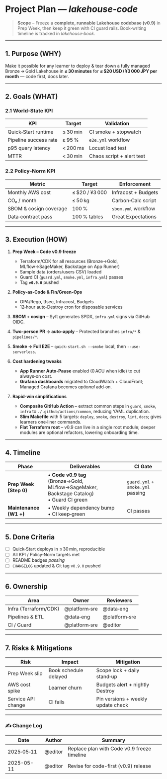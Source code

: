 # Project Plan — *lakehouse‑code*

> **Scope** – Freeze a **complete, runnable Lakehouse codebase (v0.9)** in Prep Week, then keep it green with CI guard rails. Book‑writing timeline is tracked in *lakehouse‑book*.

---

## 1. Purpose (WHY)

Make it possible for any learner to deploy & tear down a fully managed Bronze → Gold Lakehouse in **≤ 30 minutes** for **≤ \$20 USD / ¥3 000 JPY per month** — code first, docs later.

---

## 2. Goals (WHAT)

### 2.1 World‑State KPI

| KPI                   | Target   | Validation                |
| --------------------- | -------- | ------------------------- |
| Quick‑Start runtime   | ≤ 30 min | CI smoke + stopwatch      |
| Pipeline success rate | ≥ 95 %   | `e2e.yml` workflow        |
| p95 query latency     | < 200 ms | Locust load test          |
| MTTR                  | < 30 min | Chaos script + alert test |

### 2.2 Policy‑Norm KPI

| Metric                 | Target          | Enforcement         |
| ---------------------- | --------------- | ------------------- |
| Monthly AWS cost       | ≤ \$20 / ¥3 000 | Infracost + Budgets |
| CO₂ / month            | ≤ 50 kg         | Carbon‑Calc script  |
| SBOM & cosign coverage | 100 %           | `sbom.yml` workflow |
| Data‑contract pass     | 100 % tables    | Great Expectations  |

---

## 3. Execution (HOW)

1. **Prep Week – Code v0.9 freeze**

   * Terraform/CDK for all resources (Bronze→Gold, MLflow→SageMaker, Backstage on App Runner)
   * Sample data (orders/users CSV) loaded
   * Guard CI (`guard.yml`, `smoke.yml`, `infra.yml`) passes
   * Tag **`v0.9.0`** pushed
2. **Policy‑as‑Code & Fin/Green‑Ops**

   * OPA/Rego, tfsec, Infracost, Budgets
   * 12‑hour auto‑Destroy cron for disposable services
3. **SBOM + cosign** – Syft generates SPDX, `infra.yml` signs via GitHub OIDC.
4. **Two‑person PR → auto‑apply** – Protected branches `infra/*` & `pipelines/*`.
5. **Smoke → Full E2E** – `quick-start.sh --smoke` local, then `--use-serverless`.
6. **Cost hardening tweaks**

   * **App Runner Auto‑Pause** enabled (0 ACU when idle) to cut always‑on cost.
   * **Grafana dashboards** migrated to CloudWatch + CloudFront; Managed Grafana becomes *optional* add‑on.
7. **Rapid‑win simplifications**

   * **Composite GitHub Action** – extract common steps in `guard`, `smoke`, `infra` to `./.github/actions/common`, reducing YAML duplication.
   * **Slim Makefile** with 5 targets: `deploy`, `smoke`, `destroy`, `lint`, `docs`; gives learners one‑liner commands.
   * **Flat Terraform root** – v0.9 can live in a single root module; deeper modules are optional refactors, lowering onboarding time.

---

## 4. Timeline

| Phase                  | Deliverables                                                                               | CI Gate                           |
| ---------------------- | ------------------------------------------------------------------------------------------ | --------------------------------- |
| **Prep Week (Step 0)** | • **Code v0.9 tag** (Bronze→Gold, MLflow→SageMaker, Backstage Catalog)<br>• Guard CI green | `guard.yml` + `smoke.yml` passing |
| **Maintenance (W1 +)** | • Weekly dependency bump<br>• CI keep‑green                                                | CI passes                         |

---

## 5. Done Criteria

* [ ] Quick‑Start deploys in ≤ 30 min, reproducible
* [ ] All KPI / Policy‑Norm targets met
* [ ] README badges *passing*
* [ ] `CHANGELOG` updated & Git tag `v0.9.0` pushed

---

## 6. Ownership

| Area                  | Owner         | Reviewers     |
| --------------------- | ------------- | ------------- |
| Infra (Terraform/CDK) | @platform‑sre | @data‑eng     |
| Pipelines & ETL       | @data‑eng     | @platform‑sre |
| CI / Guard            | @platform‑sre | @editor       |

---

## 7. Risks & Mitigations

| Risk               | Impact                | Mitigation                         |
| ------------------ | --------------------- | ---------------------------------- |
| Prep Week slip     | Book schedule delayed | Scope lock + daily stand‑up        |
| AWS cost spike     | Learner churn         | Budgets alert + nightly Destroy    |
| Service API change | CI fails              | Pin versions + weekly update check |

---

### ✍️ Change Log

| Date       | Author  | Summary                                     |
| ---------- | ------- | ------------------------------------------- |
| 2025‑05‑11 | @editor | Replace plan with Code v0.9 freeze timeline |
| 2025-05-11 | @editor | Revise for code-first (v0.9) release        |
